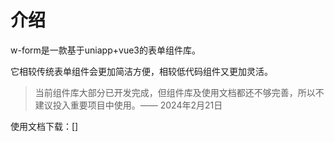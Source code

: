 # 介绍

w-form是一款基于uniapp+vue3的表单组件库。

它相较传统表单组件会更加简洁方便，相较低代码组件又更加灵活。



> 当前组件库大部分已开发完成，但组件库及使用文档都还不够完善，所以不建议投入重要项目中使用。—— 2024年2月21日



使用文档下载：[]